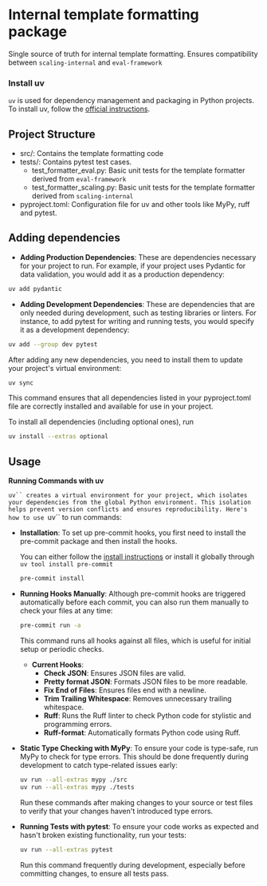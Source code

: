 
# Internal template formatting package

Single source of truth for internal template formatting. Ensures compatibility between `scaling-internal` and `eval-framework`

### Install uv

`uv` is used for dependency management and packaging in Python projects. To install uv, follow the [official instructions](https://docs.astral.sh/uv/getting-started/installation/).


## Project Structure
- src/: Contains the template formatting code
- tests/: Contains pytest test cases.
    - test_formatter_eval.py: Basic unit tests for the template formatter derived from `eval-framework`
    - test_formatter_scaling.py: Basic unit tests for the template formatter derived from `scaling-internal`
- pyproject.toml: Configuration file for uv and other tools like MyPy, ruff and pytest.


## Adding dependencies

- **Adding Production Dependencies**: These are dependencies necessary for your project to run. For example, if your project uses Pydantic for data validation, you would add it as a production dependency:

```bash
uv add pydantic
```
- **Adding Development Dependencies**: These are dependencies that are only needed during development, such as testing libraries or linters. For instance, to add pytest for writing and running tests, you would specify it as a development dependency:

```bash
uv add --group dev pytest
```

After adding any new dependencies, you need to install them to update your project's virtual environment:
```bash
uv sync
```
This command ensures that all dependencies listed in your pyproject.toml file are correctly installed and available for use in your project.

To install all dependencies (including optional ones), run
```bash
uv install --extras optional
```

## Usage
**Running Commands with uv**

`uv`` creates a virtual environment for your project, which isolates your dependencies from the global Python environment. This isolation helps prevent version conflicts and ensures reproducibility. Here's how to use `uv`` to run commands:

  - **Installation**: To set up pre-commit hooks, you first need to install the pre-commit package and then install the hooks.

    You can either follow the [install instructions](https://pre-commit.com/#install) or install it globally through `uv tool install pre-commit`

    ```bash
    pre-commit install
    ```

  - **Running Hooks Manually**: Although pre-commit hooks are triggered automatically before each commit, you can also run them manually to check your files at any time:

    ```bash
    pre-commit run -a
    ```
    This command runs all hooks against all files, which is useful for initial setup or periodic checks.

    - **Current Hooks**:
      - **Check JSON**: Ensures JSON files are valid.
      - **Pretty format JSON**: Formats JSON files to be more readable.
      - **Fix End of Files**: Ensures files end with a newline.
      - **Trim Trailing Whitespace**: Removes unnecessary trailing whitespace.
      - **Ruff**: Runs the Ruff linter to check Python code for stylistic and programming errors.
      - **Ruff-format**: Automatically formats Python code using Ruff.


- **Static Type Checking with MyPy**: To ensure your code is type-safe, run MyPy to check for type errors. This should be done frequently during development to catch type-related issues early:
    ```bash
    uv run --all-extras mypy ./src
    uv run --all-extras mypy ./tests
    ```
  Run these commands after making changes to your source or test files to verify that your changes haven't introduced type errors.

- **Running Tests with pytest**: To ensure your code works as expected and hasn't broken existing functionality, run your tests:
    ```bash
    uv run --all-extras pytest
    ```
  Run this command frequently during development, especially before committing changes, to ensure all tests pass.
